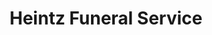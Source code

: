 ---
title: "Heintz Funeral Service"
url: /clinton/heintz-funeral-service/
shop: funeral directors
---